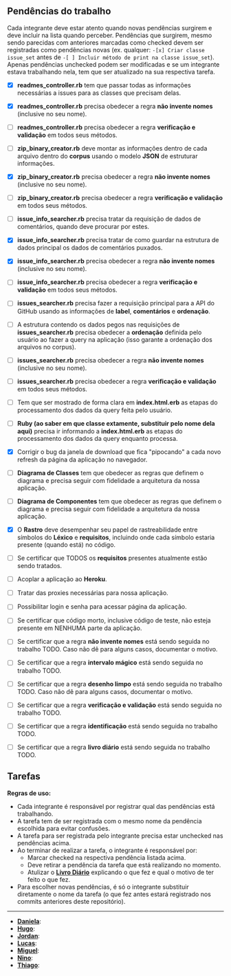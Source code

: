 ## Pendências do trabalho
Cada integrante deve estar atento quando novas pendências surgirem e deve incluir na lista quando perceber. Pendências que surgirem, mesmo sendo parecidas com anteriores marcadas como checked devem ser registradas como pendências novas (ex. qualquer: `-[x] Criar classe issue_set` antes de `-[ ] Incluir método de print na classe issue_set`). Apenas pendências unchecked podem ser modificadas e se um integrante estava trabalhando nela, tem que ser atualizado na sua respectiva tarefa.
- [x] **readmes_controller.rb** tem que passar todas as informações necessárias a issues para as classes que precisam delas.
- [x] **readmes_controller.rb** precisa obedecer a regra **não invente nomes** (inclusive no seu nome).
- [ ] **readmes_controller.rb** precisa obedecer a regra **verificação e validação** em todos seus métodos.
- [ ] **zip_binary_creator.rb** deve montar as informações dentro de cada arquivo dentro do **corpus** usando o modelo **JSON** de estruturar informações.
- [x] **zip_binary_creator.rb** precisa obedecer a regra **não invente nomes** (inclusive no seu nome).
- [ ] **zip_binary_creator.rb** precisa obedecer a regra **verificação e validação** em todos seus métodos.
- [ ] **issue_info_searcher.rb** precisa tratar da requisição de dados de comentários, quando deve procurar por estes.
- [x] **issue_info_searcher.rb** precisa tratar de como guardar na estrutura de dados principal os dados de comentários puxados.
- [x] **issue_info_searcher.rb** precisa obedecer a regra **não invente nomes** (inclusive no seu nome).
- [ ] **issue_info_searcher.rb** precisa obedecer a regra **verificação e validação** em todos seus métodos.
- [ ] **issues_searcher.rb** precisa fazer a requisição principal para a API do GitHub usando as informações de **label**, **comentários** e **ordenação**.
- [ ] A estrutura contendo os dados pegos nas requisições de **issues_searcher.rb** precisa obedecer a **ordenação** definida pelo usuário ao fazer a query na aplicação (isso garante a ordenação dos arquivos no corpus).
- [ ] **issues_searcher.rb** precisa obedecer a regra **não invente nomes** (inclusive no seu nome).
- [ ] **issues_searcher.rb** precisa obedecer a regra **verificação e validação** em todos seus métodos.
- [ ] Tem que ser mostrado de forma clara em **index.html.erb** as etapas do processamento dos dados da query feita pelo usuário.
- [ ] **Ruby (ao saber em que classe extamente, substituir pelo nome dela aqui)** precisa ir informando a **index.html.erb** as etapas do processamento dos dados da query enquanto processa.
- [x] Corrigir o bug da janela de download que fica "pipocando" a cada novo refresh da página da aplicação no navegador.
- [ ] **Diagrama de Classes** tem que obedecer as regras que definem o diagrama e precisa seguir com fidelidade a arquitetura da nossa aplicação.
- [ ] **Diagrama de Componentes** tem que obedecer as regras que definem o diagrama e precisa seguir com fidelidade a arquitetura da nossa aplicação.
- [x] O **Rastro** deve desempenhar seu papel de rastreabilidade entre símbolos do **Léxico** e **requisitos**, incluindo onde cada símbolo estaria presente (quando está) no código.
- [ ] Se certificar que TODOS os **requisitos** presentes atualmente estão sendo tratados.
- [ ] Acoplar a aplicação ao **Heroku**.
- [ ] Tratar das proxies necessárias para nossa aplicação.
- [ ] Possibilitar login e senha para acessar página da aplicação.
- [ ] Se certificar que código morto, inclusive código de teste, não esteja presente em NENHUMA parte da aplicação.
- [ ] Se certificar que a regra **não invente nomes** está sendo seguida no trabalho TODO. Caso não dê para alguns casos, documentar o motivo.
- [ ] Se certificar que a regra **intervalo mágico** está sendo seguida no trabalho TODO.
- [ ] Se certificar que a regra **desenho limpo** está sendo seguida no trabalho TODO. Caso não dê para alguns casos, documentar o motivo.
- [ ] Se certificar que a regra **verificação e validação** está sendo seguida no trabalho TODO.
- [ ] Se certificar que a regra **identificação** está sendo seguida no trabalho TODO.
- [ ] Se certificar que a regra **livro diário** está sendo seguida no trabalho TODO.


## Tarefas
**Regras de uso:**
- Cada integrante é responsável por registrar qual das pendências está trabalhando.
- A tarefa tem de ser registrada com o mesmo nome da pendência escolhida para evitar confusões.
- A tarefa para ser registrada pelo integrante precisa estar unchecked nas pendências acima.
- Ao terminar de realizar a tarefa, o integrante é responsável por:
  - Marcar checked na respectiva pendência listada acima.
  - Deve retirar a pendência da tarefa que está realizando no momento.
  - Atulizar o **[Livro Diário](https://github.com/danielamaksoud/INF1629TerceiroTrabalho/blob/master/Documenta%C3%A7%C3%A3o/DIARIO.md)** explicando o que fez e qual o motivo de ter feito o que fez.
- Para escolher novas pendências, é só o integrante substituir diretamente o nome da tarefa (o que fez antes estará registrado nos commits anteriores deste repositório).

---------------------------------

- **[Daniela](https://github.com/danielamaksoud)**:
- **[Hugo](https://github.com/hipsterHiken)**:
- **[Jordan](https://github.com/jordan2R)**:
- **[Lucas](https://github.com/lucasdebatin)**:
- **[Miguel](https://github.com/pingam)**:
- **[Nino](https://github.com/ninofabrizio)**:
- **[Thiago](https://github.com/thiagola92)**: 
